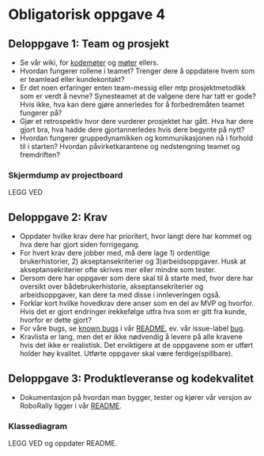 # Obligatorisk oppgave 4
## Deloppgave 1: Team og prosjekt
- Se vår wiki, for [kodemøter](/../../wiki/Kodemøter) og [møter](/../../wiki/Møtereferater) ellers.
- Hvordan fungerer rollene i teamet? Trenger dere å oppdatere hvem som er teamlead eller kundekontakt?
- Er det noen erfaringer enten team-messig eller mtp prosjektmetodikk som er verdt å nevne? Synesteamet at de valgene dere har tatt er gode? Hvis ikke, hva kan dere gjøre annerledes for å forbedremåten teamet fungerer på?
- Gjør et retrospektiv hvor dere vurderer prosjektet har gått. Hva har dere gjort bra, hva hadde dere gjortannerledes hvis dere begynte på nytt?
- Hvordan fungerer gruppedynamikken og kommunikasjonen nå i forhold til i starten? Hvordan påvirketkarantene og nedstengning teamet og fremdriften?

### Skjermdump av projectboard
LEGG VED


## Deloppgave 2: Krav
- Oppdater hvilke krav dere har prioritert, hvor langt dere har kommet og hva dere har gjort siden forrigegang.
- For hvert krav dere jobber med, må dere lage 1) ordentlige brukerhistorier, 2) akseptansekriterier og 3)arbeidsoppgaver. Husk at akseptansekriterier ofte skrives mer eller mindre som tester.
- Dersom dere har oppgaver som dere skal til å starte med, hvor dere har oversikt over bådebrukerhistorie, akseptansekriterier og arbeidsoppgaver, kan dere ta med disse i innleveringen også.
- Forklar kort hvilke hovedkrav dere anser som en del av MVP og hvorfor. Hvis det er gjort endringer irekkefølge utfra hva som er gitt fra kunde, hvorfor er dette gjort?
- For våre bugs, se [known bugs](../README.md#known-bugs) i vår [README](../README.md), ev. vår issue-label [bug](/../../issues?q=is%3Aissue+is%3Aopen+laser+label%3Abug).
- Kravlista er lang, men det er ikke nødvendig å levere på alle kravene hvis det ikke er realistisk. Det erviktigere at de oppgavene som er utført holder høy kvalitet. Utførte oppgaver skal være ferdige(spillbare).


## Deloppgave 3: Produktleveranse og kodekvalitet
- Dokumentasjon på hvordan man bygger, tester og kjører vår versjon av RoboRally ligger i vår [README](../README.md#setup).

### Klassediagram
LEGG VED og oppdater README.
